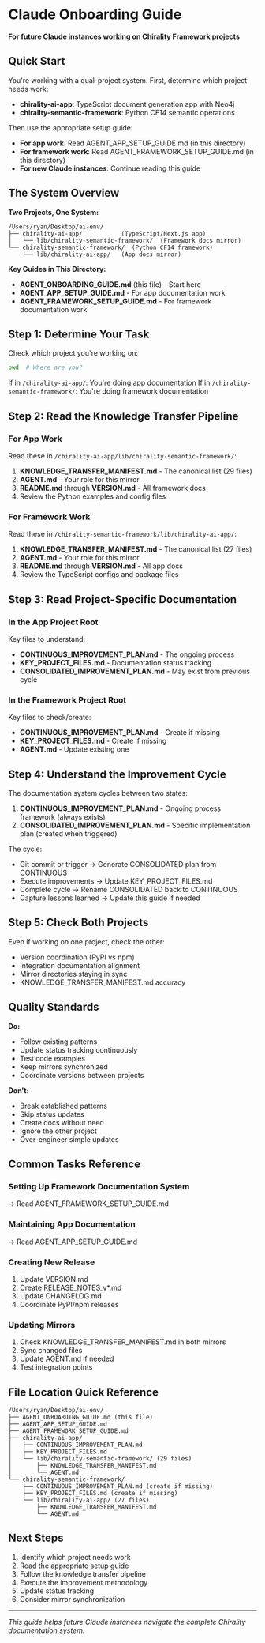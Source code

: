 # Claude Onboarding Guide

**For future Claude instances working on Chirality Framework projects**

## Quick Start

You're working with a dual-project system. First, determine which project needs work:
- **chirality-ai-app**: TypeScript document generation app with Neo4j
- **chirality-semantic-framework**: Python CF14 semantic operations

Then use the appropriate setup guide:
- **For app work**: Read AGENT_APP_SETUP_GUIDE.md (in this directory)
- **For framework work**: Read AGENT_FRAMEWORK_SETUP_GUIDE.md (in this directory)
- **For new Claude instances**: Continue reading this guide

## The System Overview

**Two Projects, One System:**
```
/Users/ryan/Desktop/ai-env/
├── chirality-ai-app/           (TypeScript/Next.js app)
│   └── lib/chirality-semantic-framework/  (Framework docs mirror)
└── chirality-semantic-framework/  (Python CF14 framework)
    └── lib/chirality-ai-app/   (App docs mirror)
```

**Key Guides in This Directory:**
- **AGENT_ONBOARDING_GUIDE.md** (this file) - Start here
- **AGENT_APP_SETUP_GUIDE.md** - For app documentation work
- **AGENT_FRAMEWORK_SETUP_GUIDE.md** - For framework documentation work

## Step 1: Determine Your Task

Check which project you're working on:
```bash
pwd  # Where are you?
```

If in `/chirality-ai-app/`: You're doing app documentation
If in `/chirality-semantic-framework/`: You're doing framework documentation

## Step 2: Read the Knowledge Transfer Pipeline

### For App Work
Read these in `/chirality-ai-app/lib/chirality-semantic-framework/`:
1. **KNOWLEDGE_TRANSFER_MANIFEST.md** - The canonical list (29 files)
2. **AGENT.md** - Your role for this mirror
3. **README.md** through **VERSION.md** - All framework docs
4. Review the Python examples and config files

### For Framework Work  
Read these in `/chirality-semantic-framework/lib/chirality-ai-app/`:
1. **KNOWLEDGE_TRANSFER_MANIFEST.md** - The canonical list (27 files)
2. **AGENT.md** - Your role for this mirror
3. **README.md** through **VERSION.md** - All app docs
4. Review the TypeScript configs and package files

## Step 3: Read Project-Specific Documentation

### In the App Project Root
Key files to understand:
- **CONTINUOUS_IMPROVEMENT_PLAN.md** - The ongoing process
- **KEY_PROJECT_FILES.md** - Documentation status tracking
- **CONSOLIDATED_IMPROVEMENT_PLAN.md** - May exist from previous cycle

### In the Framework Project Root
Key files to check/create:
- **CONTINUOUS_IMPROVEMENT_PLAN.md** - Create if missing
- **KEY_PROJECT_FILES.md** - Create if missing
- **AGENT.md** - Update existing one

## Step 4: Understand the Improvement Cycle

The documentation system cycles between two states:

1. **CONTINUOUS_IMPROVEMENT_PLAN.md** - Ongoing process framework (always exists)
2. **CONSOLIDATED_IMPROVEMENT_PLAN.md** - Specific implementation plan (created when triggered)

The cycle:
- Git commit or trigger → Generate CONSOLIDATED plan from CONTINUOUS
- Execute improvements → Update KEY_PROJECT_FILES.md
- Complete cycle → Rename CONSOLIDATED back to CONTINUOUS
- Capture lessons learned → Update this guide if needed

## Step 5: Check Both Projects

Even if working on one project, check the other:
- Version coordination (PyPI vs npm)
- Integration documentation alignment
- Mirror directories staying in sync
- KNOWLEDGE_TRANSFER_MANIFEST.md accuracy

## Quality Standards

**Do:**
- Follow existing patterns
- Update status tracking continuously
- Test code examples
- Keep mirrors synchronized
- Coordinate versions between projects

**Don't:**
- Break established patterns
- Skip status updates
- Create docs without need
- Ignore the other project
- Over-engineer simple updates

## Common Tasks Reference

### Setting Up Framework Documentation System
→ Read AGENT_FRAMEWORK_SETUP_GUIDE.md

### Maintaining App Documentation
→ Read AGENT_APP_SETUP_GUIDE.md

### Creating New Release
1. Update VERSION.md
2. Create RELEASE_NOTES_v*.md
3. Update CHANGELOG.md
4. Coordinate PyPI/npm releases

### Updating Mirrors
1. Check KNOWLEDGE_TRANSFER_MANIFEST.md in both mirrors
2. Sync changed files
3. Update AGENT.md if needed
4. Test integration points

## File Location Quick Reference

```
/Users/ryan/Desktop/ai-env/
├── AGENT_ONBOARDING_GUIDE.md (this file)
├── AGENT_APP_SETUP_GUIDE.md
├── AGENT_FRAMEWORK_SETUP_GUIDE.md
├── chirality-ai-app/
│   ├── CONTINUOUS_IMPROVEMENT_PLAN.md
│   ├── KEY_PROJECT_FILES.md
│   └── lib/chirality-semantic-framework/ (29 files)
│       ├── KNOWLEDGE_TRANSFER_MANIFEST.md
│       └── AGENT.md
└── chirality-semantic-framework/
    ├── CONTINUOUS_IMPROVEMENT_PLAN.md (create if missing)
    ├── KEY_PROJECT_FILES.md (create if missing)
    └── lib/chirality-ai-app/ (27 files)
        ├── KNOWLEDGE_TRANSFER_MANIFEST.md
        └── AGENT.md
```

## Next Steps

1. Identify which project needs work
2. Read the appropriate setup guide
3. Follow the knowledge transfer pipeline
4. Execute the improvement methodology
5. Update status tracking
6. Consider mirror synchronization

---

*This guide helps future Claude instances navigate the complete Chirality documentation system.*